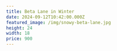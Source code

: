 ```yaml
---
title: Beta Lane in Winter
date: 2024-09-12T10:42:00.000Z
featured_image: /img/snowy-beta-lane.jpg
height: 24
width: 18
price: 900
---
```

